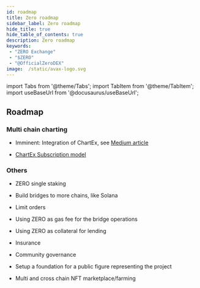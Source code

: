 ```yaml
---
id: roadmap
title: Zero roadmap
sidebar_label: Zero roadmap
hide_title: true
hide_table_of_contents: true
description: Zero roadmap
keywords:
 - "ZERO Exchange"
 - "$ZERO"
 - "@OfficialZeroDEX"
image:  /static/avax-logo.svg
---
```


import Tabs from '@theme/Tabs';
import TabItem from '@theme/TabItem';
import useBaseUrl from '@docusaurus/useBaseUrl';

## Roadmap

### Multi chain charting
* Imminent: Integration of ChartEx, see [Medium article](https://medium.com/@OfficialZeroDex/chartex-brings-omnichain-charting-to-0-exchange-9ca040298029)

* [ChartEx Subscription model](https://chartexpro.medium.com/new-economic-model-subscription-updates-1a9c34b731be)


### Others
* ZERO single staking

* Build bridges to more chains, like Solana

* Limit orders

* Using ZERO as gas fee for the bridge operations  

* Using ZERO as collateral for lending

* Insurance

* Community governance

* Setup a foundation for a public figure representing the project

* Multi and cross chain NFT marketplace/farming
